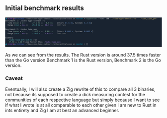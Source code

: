 ## Initial benchmark results

![results](./assets/results.png)

As we can see from the results. The Rust version is around 37.5 times faster than the Go version
Benchmark 1 is the Rust version, Benchmark 2 is the Go version.

### Caveat

Eventually, I will also create a Zig rewrite of this to compare all 3 binaries, not because its supposed to create a dick measuring contest for the communities of each respective language but simply because I want to see if what I wrote is at all comparable to each other given I am new to Rust in ints entirety and Zig I am at best an advanced beginner.
